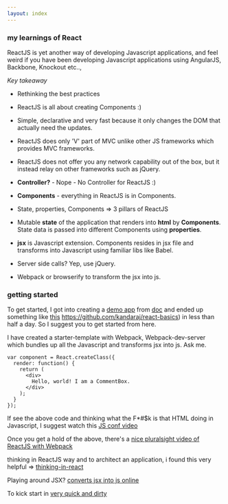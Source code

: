 ```yaml
---
layout: index
---
```


### my learnings of React

ReactJS is yet another way of developing Javascript applications, and feel weird if you have been developing Javascript applications using AngularJS, Backbone, Knockout etc..,

*Key takeaway*

- Rethinking the best practices

- ReactJS is all about creating Components :)

- Simple, declarative and very fast because it only changes the DOM that actually need the updates.

- ReactJS does only 'V' part of MVC unlike other JS frameworks which provides MVC frameworks.

- ReactJS does not offer you any network capability out of the box, but it instead relay on other frameworks such as jQuery.

- **Controller?** - Nope - No Controller for ReactJS :)

- **Components** - everything in ReactJS is in Components.

- State, properties, Components => 3 pillars of ReactJS

- Mutable **state** of the application that renders into **html** by **Components**. State data is passed into different Components using **properties**.

- **jsx** is Javascript extension. Components resides in jsx file and transforms into Javascript using familiar libs like Babel.

- Server side calls? Yep, use jQuery.

- Webpack or browserify to transform the jsx into js.

### getting started

To get started, I got into creating a [demo app](https://github.com/kandaraj/react-basics) from [doc](https://facebook.github.io/react/docs/tutorial.html) and ended up something like [this]() https://github.com/kandaraj/react-basics) in less than half a day. So I suggest you to get started from here.

I have created a starter-template with Webpack, Webpack-dev-server which bundles up all the Javascript and transforms jsx into js. Ask me.

```
var component = React.createClass({
  render: function() {
    return (
      <div>
        Hello, world! I am a CommentBox.
      </div>
    );
  }
});
```

If see the above code and thinking what the F*#$k is that HTML doing in Javascript, I suggest watch this [JS conf video](https://youtu.be/KVZ-P-ZI6W4?list=PLb0IAmt7-GS1cbw4qonlQztYV1TAW0sCr)

Once you get a hold of the above, there's a [nice pluralsight video of ReactJS with Webpack](https://app.pluralsight.com/library/courses/build-isomorphic-app-react-flux-webpack-firebase/table-of-contents)

thinking in ReactJS way and to architect an application, i found this very helpful => [thinking-in-react](https://facebook.github.io/react/docs/thinking-in-react.html)

Playing around JSX? [converts jsx into js online](https://babeljs.io/repl/)

To kick start in [very quick and dirty](https://jsfiddle.net/reactjs/69z2wepo/)
